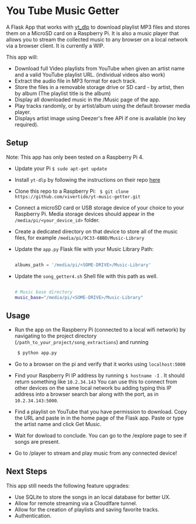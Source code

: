 # You Tube Music Getter
A Flask App that works with [yt_dlp](https://github.com/yt-dlp/yt-dlp) to download playlist MP3 files and stores them on a MicroSD card on a Raspberry Pi. It is also a music player that allows you to stream the collected music to any browser on a local network via a browser client. It is currently a WIP.

This app will:
 - Download full Video playlists from YouTube when given an artist name and a valid YouTube playlist URL. (individual videos also work)
 - Extract the audio file in MP3 format for each track.
 - Store the files in a removable storage drive or SD card - by artist, then by album (The playlist title is the album)
 - Display all downloaded music in the /Music page of the app.
 - Play tracks randomly, or by artist/album using the default browser media player.
 - Displays artist image using Deezer's free API if one is available (no key required).

## Setup
Note: This app has only been tested on a Raspberry Pi 4. 

- Update your Pi `$ sudo apt-get update`
- Install `yt-dlp` by following the instructions on their repo [here](https://github.com/yt-dlp/yt-dlp)
- Clone this repo to a Raspberry Pi: ` $ git clone https://github.com/vivertido/yt-music-getter.git`
- Connect a microSD card or USB storage device of your choice to your Raspberry Pi. Media storage devices should appear in the `/media/pi/<your_device_id>` folder.
- Create a dedicated directory on that device to store all of the music files, for example `/media/pi/9C33-6BBD/Music-Library`
- Update the `app.py` Flask file with your Music Library Path:
  
   ```python

   albums_path = '/media/pi/<SOME-DRIVE>/Music-Library'

   ```

 - Update the `song_getter4.sh` Shell file with this path as well.

   ```bash

   # Music base directory
   music_base="/media/pi/<SOME-DRIVE>/Music-Library"

   ```

## Usage
- Run the app on the Raspberry Pi (connected to a local wifi network) by navigating to the project directory (`/path_to_your_project/song_extractions`) and running

  ```python
   $ python app.py
  
  ```
- Go to a browser on the pi and verify that it works using `localhost:5000`
- Find your Raspberry Pi IP address by running `$ hostname -I` . It should return something like `10.2.34.143` You can use this to connect from other devices on the same local network bu adding typing this IP address into a browser search bar along with the port, as in `10.2.34.143:5000`.  
- Find a playlist on YouTube that you have permission to download. Copy the URL and paste in in the home page of the Flask app. Paste or type the artist name and click Get Music.
- Wait for dowload to conclude. You can go to the /explore page to see if songs are present.
- Go to /player to stream and play music from any connected device!

## Next Steps
This app still needs the following feature upgrades:
- Use SQLite to store the songs in an local database for better UX.
- Allow for remote streaming via a Cloudlfare tunnel.
- Allow for the creation of playlists and saving favorite tracks.
- Authentication.



